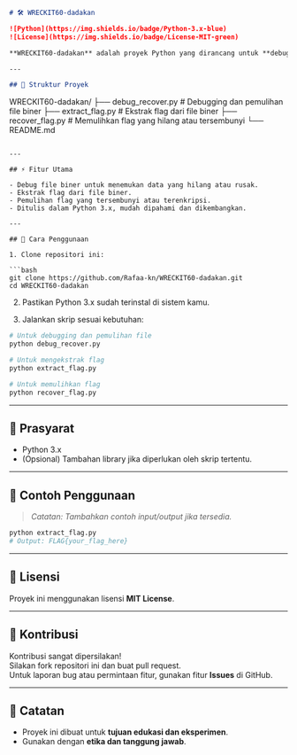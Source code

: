 ```markdown
# 🛠️ WRECKIT60-dadakan

![Python](https://img.shields.io/badge/Python-3.x-blue)  
![License](https://img.shields.io/badge/License-MIT-green)

**WRECKIT60-dadakan** adalah proyek Python yang dirancang untuk **debugging, pemulihan, dan ekstraksi flag** dari file biner. Cocok untuk eksperimen dalam bidang **keamanan siber (security)** dan **reverse engineering**.

---

## 📁 Struktur Proyek

```
WRECKIT60-dadakan/
├── debug_recover.py   # Debugging dan pemulihan file biner
├── extract_flag.py    # Ekstrak flag dari file biner
├── recover_flag.py    # Memulihkan flag yang hilang atau tersembunyi
└── README.md
```

---

## ⚡ Fitur Utama

- Debug file biner untuk menemukan data yang hilang atau rusak.
- Ekstrak flag dari file biner.
- Pemulihan flag yang tersembunyi atau terenkripsi.
- Ditulis dalam Python 3.x, mudah dipahami dan dikembangkan.

---

## 🚀 Cara Penggunaan

1. Clone repositori ini:

```bash
git clone https://github.com/Rafaa-kn/WRECKIT60-dadakan.git
cd WRECKIT60-dadakan
```

2. Pastikan Python 3.x sudah terinstal di sistem kamu.

3. Jalankan skrip sesuai kebutuhan:

```bash
# Untuk debugging dan pemulihan file
python debug_recover.py

# Untuk mengekstrak flag
python extract_flag.py

# Untuk memulihkan flag
python recover_flag.py
```

---

## 🧩 Prasyarat

- Python 3.x
- (Opsional) Tambahan library jika diperlukan oleh skrip tertentu.

---

## 📖 Contoh Penggunaan

> *Catatan: Tambahkan contoh input/output jika tersedia.*

```bash
python extract_flag.py
# Output: FLAG{your_flag_here}
```

---

## 📄 Lisensi

Proyek ini menggunakan lisensi **MIT License**.

---

## 🤝 Kontribusi

Kontribusi sangat dipersilakan!  
Silakan fork repositori ini dan buat pull request.  
Untuk laporan bug atau permintaan fitur, gunakan fitur **Issues** di GitHub.

---

## 📌 Catatan

- Proyek ini dibuat untuk **tujuan edukasi dan eksperimen**.
- Gunakan dengan **etika dan tanggung jawab**.
```
